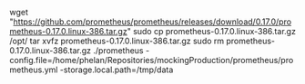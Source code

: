 wget "https://github.com/prometheus/prometheus/releases/download/0.17.0/prometheus-0.17.0.linux-386.tar.gz"
sudo cp prometheus-0.17.0.linux-386.tar.gz /opt/
tar xvfz prometheus-0.17.0.linux-386.tar.gz
sudo rm prometheus-0.17.0.linux-386.tar.gz
./prometheus -config.file=/home/phelan/Repositories/mockingProduction/prometheus/prometheus.yml -storage.local.path=/tmp/data
